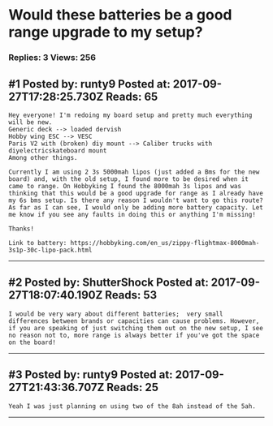 # Would these batteries be a good range upgrade to my setup?

### Replies: 3 Views: 256

## \#1 Posted by: runty9 Posted at: 2017-09-27T17:28:25.730Z Reads: 65

```
Hey everyone! I'm redoing my board setup and pretty much everything will be new. 
Generic deck --> loaded dervish
Hobby wing ESC --> VESC
Paris V2 with (broken) diy mount --> Caliber trucks with diyelectricskateboard mount
Among other things.

Currently I am using 2 3s 5000mah lipos (just added a Bms for the new board) and, with the old setup, I found more to be desired when it came to range. On Hobbyking I found the 8000mah 3s lipos and was thinking that this would be a good upgrade for range as I already have my 6s bms setup. Is there any reason I wouldn't want to go this route? As far as I can see, I would only be adding more battery capacity. Let me know if you see any faults in doing this or anything I'm missing! 

Thanks!

Link to battery: https://hobbyking.com/en_us/zippy-flightmax-8000mah-3s1p-30c-lipo-pack.html
```

---
## \#2 Posted by: ShutterShock Posted at: 2017-09-27T18:07:40.190Z Reads: 53

```
I would be very wary about different batteries;  very small differences between brands or capacities can cause problems. However, if you are speaking of just switching them out on the new setup, I see no reason not to, more range is always better if you've got the space on the board!
```

---
## \#3 Posted by: runty9 Posted at: 2017-09-27T21:43:36.707Z Reads: 25

```
Yeah I was just planning on using two of the 8ah instead of the 5ah.
```

---

